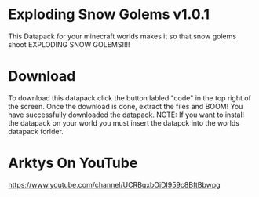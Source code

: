 # Exploding Snow Golems v1.0.1
This Datapack for your minecraft worlds makes it so that snow golems shoot EXPLODING SNOW GOLEMS!!!!

# Download
To download this datapack click the button labled "code" in the top right of the screen. Once the download is done, extract the files and BOOM! You have successfully downloaded the datapack. NOTE: If you want to install the datapack on your world you must insert the datapck into the worlds datapack forlder.

# Arktys On YouTube
https://www.youtube.com/channel/UCRBqxbOiDI959c8BftBbwpg
